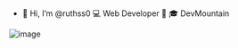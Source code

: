- 👋 Hi, I’m @ruthss0
💻 Web Developer 📱
🎓 DevMountain



<!---
ruthss0/ruthss0 is a ✨ special ✨ repository because its `README.md` (this file) appears on your GitHub profile.
You can click the Preview link to take a look at your changes.
--->




![image](https://user-images.githubusercontent.com/82294375/171762325-44ccf141-2900-435e-8c6c-648b218551e6.png)

